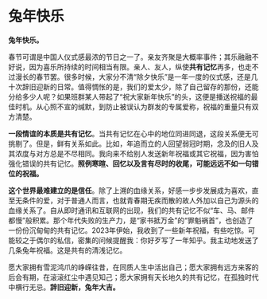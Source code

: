 # 兔年快乐

**兔年快乐。**

春节可谓是中国人仪式感最浓的节日之一了。亲友齐聚是大概率事件；其乐融融不好说，因为喜乐所持续的时间相当有限。亲人、友人，纵使**共有记忆**再多，也走不过漫长的春节罢。很多时候，大家分不清“除夕快乐”是一年一度的仪式感，还是几十次辞旧迎新的日常。值得惆怅的是，我们的爱太少，除了自己留存的那份，还能分给多少人呢？如果班群某人带起了“祝大家新年快乐”的头，这便是播送祝福的最佳时机。从心照不宣的缄默，到防止被误认为群发的专属爱称，祝福的重量只有双方清楚。

**一段情谊的本质是共有记忆**。当共有记忆在心中的地位同进同退，这段关系便无可挑剔了。但是，鲜有关系如此。比如，年追而立的人回望弱冠时期，念及的旧人及其浓度与对方总是不尽相同。我向来不给别人发送新年祝福或其它祝福，因为害怕强化错误的共有记忆。**照例寒暄、回忆以及言有尽时的收尾，可能远远不如一句错位的祝福。**

**这个世界最难建立的是信任**。除了上溯的血缘关系，好感一步步发展成为喜欢，直至无条件的爱，对于普通人而言，也就青春期无疾而散的故人外加以自己为源头的血缘关系了。自从即时通讯和互联网的出现，我们的共有记忆不似“车、马、邮件都慢”般积累。那个年代失败的生产力，是“家书抵万金”的“罪魁祸首”，也创造了一份份沉甸甸的共有记忆。2023年伊始，我收到了一些新年祝福，有些吃惊。可能较之于偶尔的私信，密集的问候提醒我：你好歹写了一年知乎。我主动地发送了几条兔年祝福。这是共有的清浅记忆。

愿大家拥有雪泥鸿爪的峥嵘往昔，在同质人生中活出自己；愿大家拥有远方来客的后会有期，在滚滚红尘中遇见知己；愿大家拥有天长地久的共有记忆，在孤独时代中横行无忌。**辞旧迎新，兔年大吉。**
